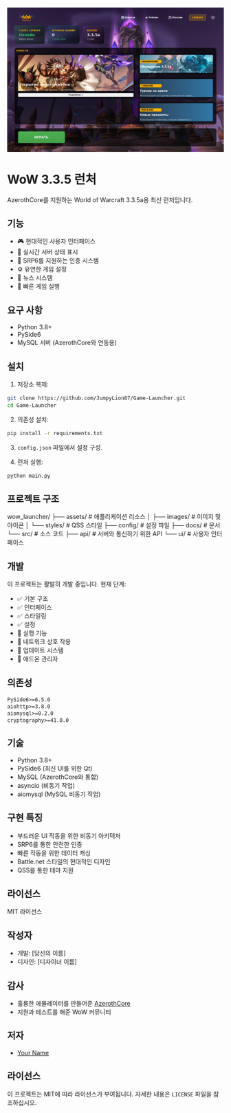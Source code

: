 ![스크린샷](images/screenshot.png)

# WoW 3.3.5 런처

AzerothCore를 지원하는 World of Warcraft 3.3.5a용 최신 런처입니다.

## 기능

- 🎮 현대적인 사용자 인터페이스
- 🔄 실시간 서버 상태 표시
- 👥 SRP6를 지원하는 인증 시스템
- ⚙️ 유연한 게임 설정
- 📰 뉴스 시스템
- 🚀 빠른 게임 실행

## 요구 사항

- Python 3.8+
- PySide6
- MySQL 서버 (AzerothCore와 연동용)

## 설치

1. 저장소 복제:
```bash
git clone https://github.com/JumpyLion87/Game-Launcher.git
cd Game-Launcher
```

2. 의존성 설치:
```bash
pip install -r requirements.txt
```

3. `config.json` 파일에서 설정 구성.

4. 런처 실행:
```bash
python main.py
```

## 프로젝트 구조

wow_launcher/
├── assets/ # 애플리케이션 리소스
│ ├── images/ # 이미지 및 아이콘
│ └── styles/ # QSS 스타일
├── config/ # 설정 파일
├── docs/ # 문서
└── src/ # 소스 코드
├── api/ # 서버와 통신하기 위한 API
└── ui/ # 사용자 인터페이스

## 개발

이 프로젝트는 활발히 개발 중입니다. 현재 단계:
- ✅ 기본 구조
- ✅ 인터페이스
- ✅ 스타일링
- ✅ 설정
- 🔄 실행 기능
- 📝 네트워크 상호 작용
- 📝 업데이트 시스템
- 📝 애드온 관리자

## 의존성
```
PySide6>=6.5.0
aiohttp>=3.8.0
aiomysql>=0.2.0
cryptography>=41.0.0
```
## 기술

- Python 3.8+
- PySide6 (최신 UI를 위한 Qt)
- MySQL (AzerothCore와 통합)
- asyncio (비동기 작업)
- aiomysql (MySQL 비동기 작업)

## 구현 특징

- 부드러운 UI 작동을 위한 비동기 아키텍처
- SRP6를 통한 안전한 인증
- 빠른 작동을 위한 데이터 캐싱
- Battle.net 스타일의 현대적인 디자인
- QSS를 통한 테마 지원

## 라이선스

MIT 라이선스

## 작성자

- 개발: [당신의 이름]
- 디자인: [디자이너 이름]

## 감사

- 훌륭한 에뮬레이터를 만들어준 [AzerothCore](https://www.azerothcore.org/)
- 지원과 테스트를 해준 WoW 커뮤니티


## 저자

- [Your Name](https://git.totmin.ru/farkadi)

## 라이선스

이 프로젝트는 MIT에 따라 라이선스가 부여됩니다. 자세한 내용은 `LICENSE` 파일을 참조하십시오.
